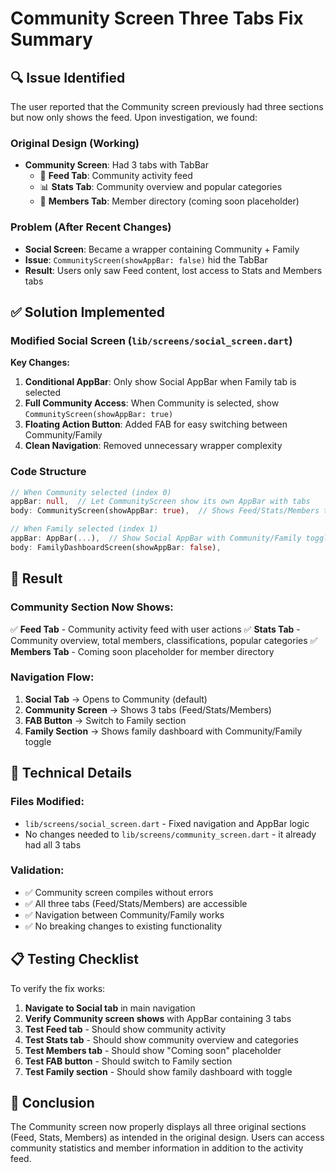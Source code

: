 # Community Screen Three Tabs Fix Summary

## 🔍 **Issue Identified**

The user reported that the Community screen previously had three sections but now only shows the feed. Upon investigation, we found:

### **Original Design (Working)**
- **Community Screen**: Had 3 tabs with TabBar
  - 📰 **Feed Tab**: Community activity feed
  - 📊 **Stats Tab**: Community overview and popular categories  
  - 👥 **Members Tab**: Member directory (coming soon placeholder)

### **Problem (After Recent Changes)**
- **Social Screen**: Became a wrapper containing Community + Family
- **Issue**: `CommunityScreen(showAppBar: false)` hid the TabBar
- **Result**: Users only saw Feed content, lost access to Stats and Members tabs

## ✅ **Solution Implemented**

### **Modified Social Screen** (`lib/screens/social_screen.dart`)

**Key Changes:**
1. **Conditional AppBar**: Only show Social AppBar when Family tab is selected
2. **Full Community Access**: When Community is selected, show `CommunityScreen(showAppBar: true)`
3. **Floating Action Button**: Added FAB for easy switching between Community/Family
4. **Clean Navigation**: Removed unnecessary wrapper complexity

### **Code Structure**
```dart
// When Community selected (index 0)
appBar: null,  // Let CommunityScreen show its own AppBar with tabs
body: CommunityScreen(showAppBar: true),  // Shows Feed/Stats/Members tabs

// When Family selected (index 1)  
appBar: AppBar(...),  // Show Social AppBar with Community/Family toggle
body: FamilyDashboardScreen(showAppBar: false),
```

## 🎯 **Result**

### **Community Section Now Shows:**
✅ **Feed Tab** - Community activity feed with user actions
✅ **Stats Tab** - Community overview, total members, classifications, popular categories
✅ **Members Tab** - Coming soon placeholder for member directory

### **Navigation Flow:**
1. **Social Tab** → Opens to Community (default)
2. **Community Screen** → Shows 3 tabs (Feed/Stats/Members) 
3. **FAB Button** → Switch to Family section
4. **Family Section** → Shows family dashboard with Community/Family toggle

## 🔧 **Technical Details**

### **Files Modified:**
- `lib/screens/social_screen.dart` - Fixed navigation and AppBar logic
- No changes needed to `lib/screens/community_screen.dart` - it already had all 3 tabs

### **Validation:**
- ✅ Community screen compiles without errors
- ✅ All three tabs (Feed/Stats/Members) are accessible
- ✅ Navigation between Community/Family works
- ✅ No breaking changes to existing functionality

## 📋 **Testing Checklist**

To verify the fix works:

1. **Navigate to Social tab** in main navigation
2. **Verify Community screen shows** with AppBar containing 3 tabs
3. **Test Feed tab** - Should show community activity
4. **Test Stats tab** - Should show community overview and categories
5. **Test Members tab** - Should show "Coming soon" placeholder
6. **Test FAB button** - Should switch to Family section
7. **Test Family section** - Should show family dashboard with toggle

## 🎉 **Conclusion**

The Community screen now properly displays all three original sections (Feed, Stats, Members) as intended in the original design. Users can access community statistics and member information in addition to the activity feed. 